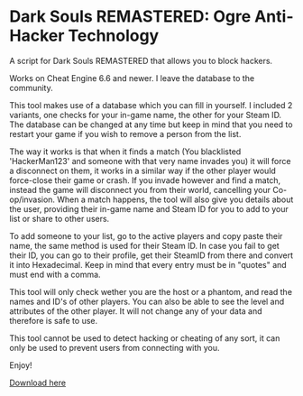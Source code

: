 # Dark Souls REMASTERED: Ogre Anti-Hacker Technology
A script for Dark Souls REMASTERED that allows you to block hackers.

Works on Cheat Engine 6.6 and newer.
I leave the database to the community.

This tool makes use of a database which you can fill in yourself.
I included 2 variants, one checks for your in-game name, the other for your Steam ID.
The database can be changed at any time but keep in mind that you need to restart your game if you wish to remove a person from the list.

The way it works is that when it finds a match (You blacklisted 'HackerMan123' and someone with that very name invades you) it will force a disconnect on them, it works in a similar way if the other player would force-close their game or crash.
If you invade however and find a match, instead the game will disconnect you from their world, cancelling your Co-op/invasion.
When a match happens, the tool will also give you details about the user, providing their in-game name and Steam ID for you to add to your list or share to other users.

To add someone to your list, go to the active players and copy paste their name, the same method is used for their Steam ID.
In case you fail to get their ID, you can go to their profile, get their SteamID from there and convert it into Hexadecimal.
Keep in mind that every entry must be in "quotes" and must end with a comma.

This tool will only check wether you are the host or a phantom, and read the names and ID's of other players. You can also be able to see the level and attributes of the other player. It will not change any of your data and therefore is safe to use.

This tool cannot be used to detect hacking or cheating of any sort, it can only be used to prevent users from connecting with you.

Enjoy!

[Download here](https://github.com/GonthorianDX/DSR_Ogre-_Anti-Hacker_Technology/archive/master.zip)

